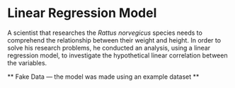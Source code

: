 # Linear Regression Model

  A scientist that researches the _Rattus norvegicus_ species needs to comprehend the relationship between their weight and height. In order to solve his research problems, he conducted an analysis, using a linear regression model, to investigate the hypothetical linear correlation between the variables.
  
** Fake Data — the model was made using an example dataset **

